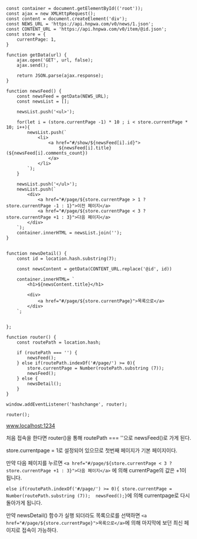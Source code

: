 ```
const container = document.getElementById(('root'));
const ajax = new XMLHttpRequest();
const content = document.createElement('div');
const NEWS_URL = 'https://api.hnpwa.com/v0/news/1.json';
const CONTENT_URL = 'https://api.hnpwa.com/v0/item/@id.json';
const store = {
    currentPage: 1,
}

function getData(url) {
    ajax.open('GET', url, false);
    ajax.send();

    return JSON.parse(ajax.response);
}

function newsFeed() {
    const newsFeed = getData(NEWS_URL);
    const newsList = [];

    newsList.push('<ul>');

    for(let i = (store.currentPage -1) * 10 ; i < store.currentPage * 10; i++){
        newsList.push(`
            <li>
                <a href="#/show/${newsFeed[i].id}">
                    ${newsFeed[i].title} (${newsFeed[i].comments_count})
                </a>
            </li>
        `);
    }

    newsList.push('</ul>');
    newsList.push(`
        <div>
            <a href="#/page/${store.currentPage > 1 ? store.currentPage -1 : 1}">이전 페이지</a>
            <a href="#/page/${store.currentPage < 3 ? store.currentPage +1 : 3}">다음 페이지</a>
        </div>
    `);
    container.innerHTML = newsList.join('');
}


function newsDetail() {
    const id = location.hash.substring(7);
    
    const newsContent = getData(CONTENT_URL.replace('@id', id))
    
    container.innerHTML= `
        <h1>${newsContent.title}</h1>

        <div>
            <a href="#/page/${store.currentPage}">목록으로</a>
        </div>
    `;

    
};

function router() {
    const routePath = location.hash;

    if (routePath === '') {
        newsFeed();
    } else if(routePath.indexOf('#/page/') >= 0){
        store.currentPage = Number(routePath.substring (7)); 
        newsFeed();
    } else {
        newsDetail();
    }
}

window.addEventListener('hashchange', router);

router();
```

<www.localhost:1234>

처음 접속을 한다면 router()을 통해 routePath === ''으로 newsFeed()로 가게 된다.

store.currentpage = 1로 설정되어 있으므로 첫번째 페이지가 기본 페이지이다.

만약 다음 페이지를 누르면 `<a href="#/page/${store.currentPage < 3 ? store.currentPage +1 : 3}">다음 페이지</a>` 에 의해 currentPage의 값은 +1이 됩니다.

 `else if(routePath.indexOf('#/page/') >= 0){
        store.currentPage = Number(routePath.substring (7)); 
        newsFeed();}`에 의해 currentpage로 다시 돌아가게 됩니다.

만약 newsDetail() 함수가 실행 되더라도 목록으로를 선택하면
`<a href="#/page/${store.currentPage}">목록으로</a>`에 의해 마지막에 보던 최신 페이지로 접속이 가능하다.